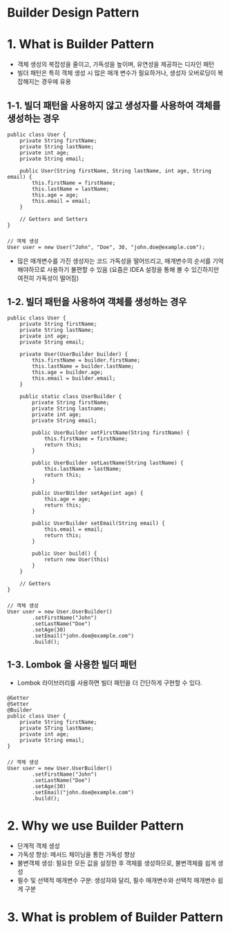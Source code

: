 # Builder Design Pattern

# 1. What is Builder Pattern
- 객체 생성의 복잡성을 줄이고, 가독성을 높이며, 유연성을 제공하는 디자인 패턴
- 빌더 패턴은 특히 객체 생성 시 많은 매개 변수가 필요하거나, 생성자 오버로딩이 복잡해지는 경우에 유용

## 1-1. 빌더 패턴을 사용하지 않고 생성자를 사용하여 객체를 생성하는 경우

    public class User {
        private String firstName;
        private String lastName;
        private int age;
        private String email;

        public User(String firstName, String lastName, int age, String email) {
            this.firstName = firstName;
            this.lastName = lastName;
            this.age = age;
            this.email = email;
        }

        // Getters and Setters
    }
####
    // 객체 생성
    User user = new User("John", "Doe", 30, "john.doe@example.com");
- 많은 매개변수를 가진 생성자는 코드 가독성을 떨어뜨리고, 매개변수의 순서를 기억해야하므로 사용하기 불편할 수 있음
  (요즘은 IDEA 설정을 통해 볼 수 있긴하지만 여전히 가독성이 떨어짐)

## 1-2. 빌더 패턴을 사용하여 객체를 생성하는 경우

    public class User {
        private String firstName;
        private String lastName;
        private int age;
        private String email;

        private User(UserBuilder builder) {
            this.firstName = builder.firstName;
            this.lastName = builder.lastName;
            this.age = builder.age;
            this.email = builder.email;
        }

        public static class UserBuilder {
            private String firstName;
            private String lastname;
            private int age;
            private String email;

            public UserBuilder setFirstName(String firstName) {
                this.firstName = firstName;
                return this;
            }

            public UserBuilder setLastName(String lastName) {
                this.lastName = lastName;
                return this;
            }

            public UserBUilder setAge(int age) {
                this.age = age;
                return this;
            }

            public UserBuilder setEmail(String email) {
                this.email = email;
                return this;
            }

            public User build() {
                return new User(this)
            }
        }
        
        // Getters
    }
####
    // 객체 생성
    User user = new User.UserBuilder()
            .setFirstName("John")
            .setLastName("Doe")
            .setAge(30)
            .setEmail("john.doe@example.com")
            .build();

## 1-3. Lombok 을 사용한 빌더 패턴
- Lombok 라이브러리를 사용하면 빌더 패턴을 더 간단하게 구현할 수 있다.
####
    @Getter
    @Setter
    @Builder
    public class User {
        private String firstName;
        private STring lastName;
        private int age;
        private String email;
    }
####
    // 객체 생성
    User user = new User.UserBuilder()
            .setFirstName("John")
            .setLastName("Doe")
            .setAge(30)
            .setEmail("john.doe@example.com")
            .build();


# 2. Why we use Builder Pattern
- 단계적 객체 생성
- 가독성 향상: 메서드 체이닝을 통한 가독성 향상
- 불변객체 생성: 필요한 모든 값을 설정한 후 객체를 생성하므로, 불변객체를 쉽게 생성
- 필수 및 선택적 매개변수 구분: 생성자와 달리, 필수 매개변수와 선택적 매개변수 쉽게 구분


# 3. What is problem of Builder Pattern

